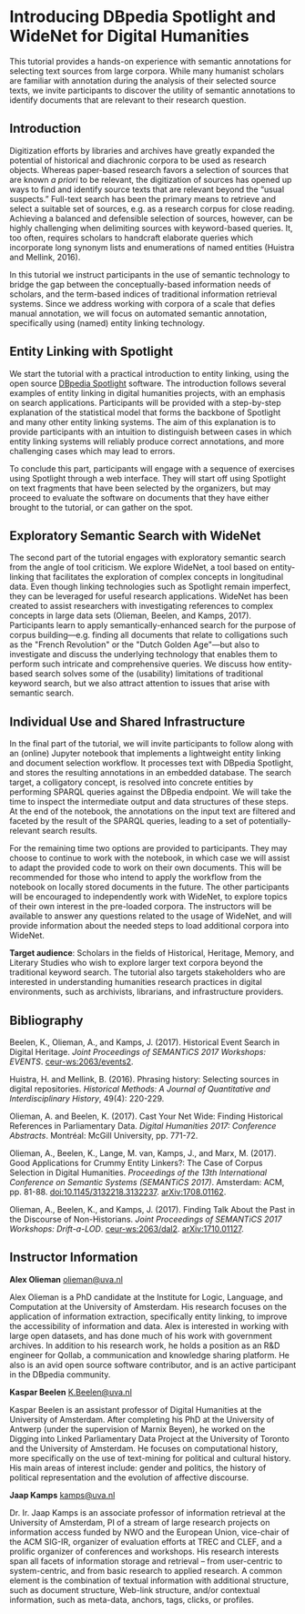 # Introducing DBpedia Spotlight and WideNet for Digital Humanities

This tutorial provides a hands-on experience with semantic annotations for selecting text sources from large corpora. While many humanist scholars are familiar with annotation during the analysis of their selected source texts, we invite participants to discover the utility of semantic annotations to identify documents that are relevant to their research question.

## Introduction
Digitization efforts by libraries and archives have greatly expanded the potential of historical and diachronic corpora to be used as research objects. Whereas paper-based research favors a selection of sources that are known *a priori* to be relevant, the digitization of sources has opened up ways to find and identify source texts that are relevant beyond the “usual suspects.” Full-text search has been the primary means to retrieve and select a suitable set of sources, e.g. as a research corpus for close reading. Achieving a balanced and defensible selection of sources, however, can be highly challenging when delimiting sources with keyword-based queries. It, too often, requires scholars to handcraft elaborate queries which incorporate long synonym lists and enumerations of named entities (Huistra and Mellink, 2016).

In this tutorial we instruct participants in the use of semantic technology to bridge the gap between the conceptually-based information needs of scholars, and the term-based indices of traditional information retrieval systems. Since we address working with corpora of a scale that defies manual annotation, we will focus on automated semantic annotation, specifically using (named) entity linking technology.

## Entity Linking with Spotlight
We start the tutorial with a practical introduction to entity linking, using the open source [DBpedia Spotlight](https://www.dbpedia-spotlight.org/) software. The introduction follows several examples of entity linking in digital humanities projects, with an emphasis on search applications. Participants will be provided with a step-by-step explanation of the statistical model that forms the backbone of Spotlight and many other entity linking systems. The aim of this explanation is to provide participants with an intuition to distinguish between cases in which entity linking systems will reliably produce correct annotations, and more challenging cases which may lead to errors.

To conclude this part, participants will engage with a sequence of exercises using Spotlight through a web interface. They will start off using Spotlight on text fragments that have been selected by the organizers, but may proceed to evaluate the software on documents that they have either brought to the tutorial, or can gather on the spot.

## Exploratory Semantic Search with WideNet
The second part of the tutorial engages with exploratory semantic search from the angle of tool criticism. We explore WideNet, a tool based on entity-linking that facilitates the exploration of complex concepts in longitudinal data. Even though linking technologies such as Spotlight remain imperfect, they can be leveraged for useful research applications. WideNet has been created to assist researchers with investigating references to complex concepts in large data sets (Olieman, Beelen, and Kamps, 2017). Participants learn to apply semantically-enhanced search for the purpose of corpus building—e.g. finding all documents that relate to colligations such as the "French Revolution" or the "Dutch Golden Age"—but also to investigate and discuss the underlying technology that enables them to perform such intricate and comprehensive queries. We discuss how entity-based search solves some of the (usability) limitations of traditional keyword search, but we also attract attention to issues that arise with semantic search.

## Individual Use and Shared Infrastructure
In the final part of the tutorial, we will invite participants to follow along with an (online) Jupyter notebook that implements a lightweight entity linking and document selection workflow. It processes text with DBpedia Spotlight, and stores the resulting annotations in an embedded database. The search target, a colligatory concept, is resolved into concrete entities by performing SPARQL queries against the DBpedia endpoint. We will take the time to inspect the intermediate output and data structures of these steps. At the end of the notebook, the annotations on the input text are filtered and faceted by the result of the SPARQL queries, leading to a set of potentially-relevant search results.

For the remaining time two options are provided to participants. They may choose to continue to work with the notebook, in which case we will assist to adapt the provided code to work on their own documents. This will be recommended for those who intend to apply the workflow from the notebook on locally stored documents in the future. The other participants will be encouraged to independently work with WideNet, to explore topics of their own interest in the pre-loaded corpora. The instructors will be available to answer any questions related to the usage of WideNet, and will provide information about the needed steps to load additional corpora into WideNet.

**Target audience**: Scholars in the fields of Historical, Heritage, Memory, and Literary Studies who wish to explore larger text corpora beyond the traditional keyword search. The tutorial also targets stakeholders who are interested in understanding humanities research practices in digital environments, such as archivists, librarians, and infrastructure providers.

## Bibliography
Beelen, K., Olieman, A., and Kamps, J. (2017). Historical Event Search in Digital Heritage. *Joint Proceedings of SEMANTiCS 2017 Workshops: EVENTS*. [ceur-ws:2063/events2](http://ceur-ws.org/Vol-2063/events-paper2.pdf).

Huistra, H. and Mellink, B. (2016). Phrasing history: Selecting sources in digital repositories. *Historical Methods: A Journal of Quantitative and Interdisciplinary History*, 49(4): 220-229.

Olieman, A. and Beelen, K. (2017). Cast Your Net Wide: Finding Historical References in Parliamentary Data. *Digital Humanities 2017: Conference Abstracts*. Montréal: McGill University, pp. 771-72.

Olieman, A., Beelen, K., Lange, M. van, Kamps, J., and Marx, M. (2017). Good Applications for Crummy Entity Linkers?: The Case of Corpus Selection in Digital Humanities. *Proceedings of the 13th International Conference on Semantic Systems (SEMANTiCS 2017)*. Amsterdam: ACM, pp. 81-88. [doi:10.1145/3132218.3132237](https://doi.org/10.1145/3132218.3132237). [arXiv:1708.01162](https://arxiv.org/abs/1708.01162).

Olieman, A., Beelen, K., and Kamps, J. (2017). Finding Talk About the Past in the Discourse of Non-Historians. *Joint Proceedings of SEMANTiCS 2017 Workshops: Drift-a-LOD*. [ceur-ws:2063/dal2](http://ceur-ws.org/Vol-2063/dal-paper2.pdf). [arXiv:1710.01127](https://arxiv.org/abs/1710.01127).

## Instructor Information
**Alex Olieman** <olieman@uva.nl>

Alex Olieman is a PhD candidate at the Institute for Logic, Language, and Computation at the University of Amsterdam. His research focuses on the application of information extraction, specifically entity linking, to improve the accessibility of information and data. Alex is interested in working with large open datasets, and has done much of his work with government archives. In addition to his research work, he holds a position as an R&D engineer for Qollab, a communication and knowledge sharing platform. He also is an avid open source software contributor, and is an active participant in the DBpedia community.

**Kaspar Beelen** <K.Beelen@uva.nl>

Kaspar Beelen is an assistant professor of Digital Humanities at the University of Amsterdam. After completing his PhD at the University of Antwerp (under the supervision of Marnix Beyen), he worked on the Digging into Linked Parliamentary Data Project at the University of Toronto and the University of Amsterdam. He focuses on computational history, more specifically on the use of text-mining for political and cultural history. His main areas of interest include: gender and politics, the history of political representation and the evolution of affective discourse.

**Jaap Kamps** <kamps@uva.nl>

Dr. Ir. Jaap Kamps is an associate professor of information retrieval at the University of Amsterdam, PI of a stream of large research projects on information access funded by NWO and the European Union, vice-chair of the ACM SIG-IR, organizer of evaluation efforts at TREC and CLEF, and a prolific organizer of conferences and workshops. His research interests span all facets of information storage and retrieval – from user-centric to system-centric, and from basic research to applied research. A common element is the combination of textual information with additional structure, such as document structure, Web-link structure, and/or contextual information, such as meta-data, anchors, tags, clicks, or profiles.

